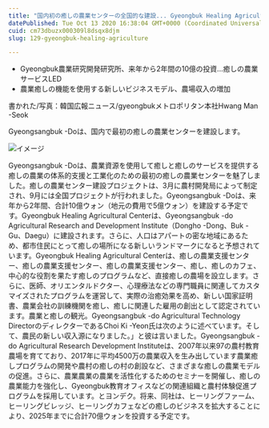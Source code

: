 ```yaml
---
title: "国内初の癒しの農業センターの全国的な建設... Gyeongbuk Healing Agricultureのメッカ"
datePublished: Tue Oct 13 2020 16:38:04 GMT+0000 (Coordinated Universal Time)
cuid: cm73dbuzx000309l8dsqx8djm
slug: 129-gyeongbuk-healing-agriculture

---
```



- Gyeongbuk農業研究開発研究所、来年から2年間の10億の投資...癒しの農業サービスLED
- 農業癒しの機能を使用する新しいビジネスモデル、農場収入の増加

書かれた/写真：韓国広報ニュース/gyeongbukメトロポリタン本社Hwang Man -Seok

Gyeongsangbuk -Doは、国内で最初の癒しの農業センターを建設します。

![イメージ](https://cdn.hashnode.com/res/hashnode/image/upload/v1739452871048/8955a6d4-08bb-40f8-b29c-0126d55db367.jpeg)

Gyeongsangbuk -Doは、農業資源を使用して癒しと癒しのサービスを提供する癒しの農業の体系的支援と工業化のための最初の癒しの農業センターを魅了しました。癒しの農業センター建設プロジェクトは、3月に農村開発局によって制定され、9月には全国プロジェクトが行われました。Gyeongsangbuk -Doは、来年から2年間、合計10億ウォン（地元の費用で5億ウォン）を建設する予定です。Gyeongbuk Healing Agricultural Centerは、Gyeongsangbuk -do Agricultural Research and Development Institute（Dongho -Dong、Buk -Gu、Daegu）に建設されます。さらに、人口はアパートの密な地域にあるため、都市住民にとって癒しの場所になる新しいランドマークになると予想されています。Gyeongbuk Healing Agricultural Centerは、癒しの農業支援センター、癒しの農業支援センター、癒しの農業支援センター、癒し、癒しのカフェ、中心的な役割を果たす癒しのプログラムなど、直接癒しの農場を設立します。さらに、医師、オリエンタルドクター、心理療法などの専門職員に関連してカスタマイズされたプログラムを運営して、実際の治癒効果を高め、新しい国家証明書、農業会社の訓練機関を癒し、癒しに関連した雇用の創出として認定されています。農業と癒しの観光。Gyeongsangbuk -do Agricultural Technology DirectorのディレクターであるChoi Ki -Yeon氏は次のように述べています。そして、農民の新しい収入源になりました。」と彼は言いました。Gyeongsangbuk -do Agricultural Research Development Instituteは、2007年以来97の農村教育農場を育てており、2017年に平均4500万の農業収入を生み出しています農業癒しプログラムの開発や農村の癒しの村の創設など、さまざまな癒しの農業モデルの促進。さらに、農業農業の農業を活性化するためのセミナーを開催し、癒しの農業能力を強化し、Gyeongbuk教育オフィスなどの関連組織と農村体験促進プログラムを採用しています。とヨンデク。将来、同社は、ヒーリングファーム、ヒーリングビレッジ、ヒーリングカフェなどの癒しのビジネスを拡大することにより、2025年までに合計70億ウォンを投資する予定です。